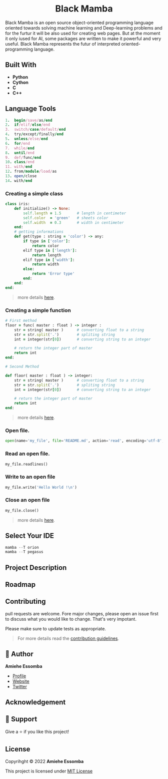 <h1 align="center"> Black Mamba </h1>
<p align="ceneter">Black Mamba is an open source object-oriented programming language oriented towards solving machine learning and Deep-learning problems and for the furtur it will be also used for creating web pages. But at the moment it only iused for AI, some packages are written to make it powerful and very useful. Black Mamba represents the futur of interpreted oriented-programming language.</p>

## Built With 
- __**Python**__ 
- __**Cython**__ 
- __**C**__
- __**C++**__

## Language Tools

```ruby
1.  begin/save/as/end
2.  if/elif/else/end
3.  switch/case/default/end
4.  try/except/finally/end
5.  unless/else/end
6.  for/end
7.  while/end
8.  until/end
9.  def/func/end
10. class/end
11. with/end
12. from/module/load/as
13. open/close
14. with/end
```

### Creating a simple class

```ruby
class iris:
    def initialize() -> None:
        self.length = 1.5       # length in centimeter
        self.color  = 'green'   # sheets color
        self.width  = 0.3       # width in centimeter
    end:
    # getting informations 
    def get(type : string = 'color') -> any:
        if type in ['color']:
            return color
        elif type in ['length']:
            return length
        elif type in ['width']:
            return width
        else:
            return 'Error type'
        end:
    end:
end:
```
> more details [here](https://github.com/amiehe-essomba/BlackMamba/blob/BlackMamba/CONTRIBUTING.md).

### Creating a simple function

```ruby
# First method
floor = func( master : float ) -> integer :
    str = string( master )      # converting float to a string
    str = str.split('.')        # spliting string
    int = integer(str[0])       # converting string to an integer

    # return the integer part of master
    return int
end:

# Second Method

def floor( master : float ) -> integer:
    str = string( master )      # converting float to a string
    str = str.split('.')        # spliting string
    int = integer(str[0])       # converting string to an integer

    # return the integer part of master
    return int
end:
```
> more details [here](https://github.com/amiehe-essomba/BlackMamba/blob/BlackMamba/Tools.md).

### Open file.
```python
open(name='my_file', file='README.md', action='read', encoding='utf-8', status='old')
```
### Read an open file.
```python 
my_file.readlines()
```
### Write to an open file 
```python
my_file.write('Hello World !\n')
```
### Close an open file
```python
my_file.close()
```

> more details [here](https://github.com/amiehe-essomba/BlackMamba/blob/BlackMamba/Tools.md).

## Select Your IDE 

```python
mamba --T orion
mamba --T pegasus
```

## Project Description 

## Roadmap

## Contributing
pull requests are welcome. Fore major changes, please open an issue first to discuss what you would like to change.
That's very impotant.

Please make sure to update tests as appropriate.
>For more details read the [contribution guidelines](https://github.com/amiehe-essomba/BlackMamba/blob/BlackMamba/Tools.md).

## 🤵 Author 
**Amiehe Essomba** 

- [Profile](https://github.com/amiehe-essomba "Amiehe Essomba" )
- [Website](https://pypi.org/user/amiehe/ "pypi")
- [Twitter](https://twitter.com/irene_essomba?t=dyzm9cjFPhktK4NEtiqtmw&s=09 "@Essomba" )

## Acknowledgement

## 🤝 Support 
Give a ⭐ if you like this project!

## License 
Copyrihght © 2022 **Amiehe Essomba**


This project is licensed under [MIT License](https://github.com/amiehe-essomba/BlackMamba/blob/BlackMamba/LICENSE)

